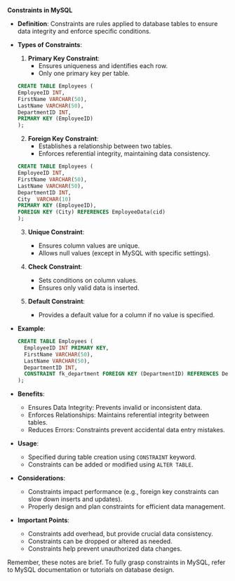**Constraints in MySQL** 

- **Definition**: Constraints are rules applied to database tables to ensure data integrity and enforce specific conditions.

- **Types of Constraints**:
  1. **Primary Key Constraint**:
     - Ensures uniqueness and identifies each row.
     - Only one primary key per table.

    ```sql
  CREATE TABLE Employees (
    EmployeeID INT,
    FirstName VARCHAR(50),
    LastName VARCHAR(50),
    DepartmentID INT,
    PRIMARY KEY (EmployeeID)
  );
  ```
  
  2. **Foreign Key Constraint**:
     - Establishes a relationship between two tables.
     - Enforces referential integrity, maintaining data consistency.

    ```sql
  CREATE TABLE Employees (
    EmployeeID INT,
    FirstName VARCHAR(50),
    LastName VARCHAR(50),
    DepartmentID INT,
    City  VARCHAR(10)
    PRIMARY KEY (EmployeeID),
    FOREIGN KEY (City) REFERENCES EmployeeData(cid)
  );
  ```
  
  3. **Unique Constraint**:
     - Ensures column values are unique.
     - Allows null values (except in MySQL with specific settings).
  
  4. **Check Constraint**:
     - Sets conditions on column values.
     - Ensures only valid data is inserted.
  
  5. **Default Constraint**:
     - Provides a default value for a column if no value is specified.
  
- **Example**:
  ```sql
  CREATE TABLE Employees (
    EmployeeID INT PRIMARY KEY,
    FirstName VARCHAR(50),
    LastName VARCHAR(50),
    DepartmentID INT,
    CONSTRAINT fk_department FOREIGN KEY (DepartmentID) REFERENCES Departments(DepartmentID)
  );
  ```


- **Benefits**:
  - Ensures Data Integrity: Prevents invalid or inconsistent data.
  - Enforces Relationships: Maintains referential integrity between tables.
  - Reduces Errors: Constraints prevent accidental data entry mistakes.

- **Usage**:
  - Specified during table creation using `CONSTRAINT` keyword.
  - Constraints can be added or modified using `ALTER TABLE`.

- **Considerations**:
  - Constraints impact performance (e.g., foreign key constraints can slow down inserts and updates).
  - Properly design and plan constraints for efficient data management.

- **Important Points**:
  - Constraints add overhead, but provide crucial data consistency.
  - Constraints can be dropped or altered as needed.
  - Constraints help prevent unauthorized data changes.

Remember, these notes are brief. To fully grasp constraints in MySQL, refer to MySQL documentation or tutorials on database design.
